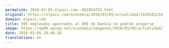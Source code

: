 ```yaml
---
permalink: 2018-03-05-elpais.com--882854752.html
original: https://elpais.com/economia/2018/03/05/actualidad/1520281216_531662.html#?ref=rss&format=simple&link=link
domain: elpais.com
title: 595 empleados apuntados al ERE de Bankia no podrán acogerse
image: https://ep00.epimg.net/economia/imagenes/2018/03/05/actualidad/1520281216_531662_1520281394_rrss_normal.jpg
date: 2018-03-05 20:46:16
translations: en
---
```


